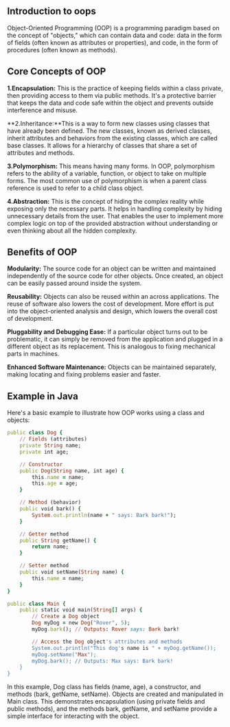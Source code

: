 ## Introduction to oops 
Object-Oriented Programming (OOP) is a programming paradigm based on the concept of "objects," which can contain data and code: data in the form of fields (often known as attributes or properties), and code, in the form of procedures (often known as methods).



## Core Concepts of OOP
**1.Encapsulation:** This is the practice of keeping fields within a class private, then providing access to them via public methods. It's a protective barrier that keeps the data and code safe within the object and prevents outside interference and misuse.

**2.Inheritance:**This is a way to form new classes using classes that have already been defined. The new classes, known as derived classes, inherit attributes and behaviors from the existing classes, which are called base classes. It allows for a hierarchy of classes that share a set of attributes and methods.

**3.Polymorphism:** This means having many forms. In OOP, polymorphism refers to the ability of a variable, function, or object to take on multiple forms. The most common use of polymorphism is when a parent class reference is used to refer to a child class object.

**4.Abstraction:** This is the concept of hiding the complex reality while exposing only the necessary parts. It helps in handling complexity by hiding unnecessary details from the user. That enables the user to implement more complex logic on top of the provided abstraction without understanding or even thinking about all the hidden complexity.



## Benefits of OOP
**Modularity:** The source code for an object can be written and maintained independently of the source code for other objects. Once created, an object can be easily passed around inside the system.

**Reusability:** Objects can also be reused within an across applications. The reuse of software also lowers the cost of development. More effort is put into the object-oriented analysis and design, which lowers the overall cost of development.

**Pluggability and Debugging Ease:** If a particular object turns out to be problematic, it can simply be removed from the application and plugged in a different object as its replacement. This is analogous to fixing mechanical parts in machines.

**Enhanced Software Maintenance:** Objects can be maintained separately, making locating and fixing problems easier and faster.



## Example in Java
Here's a basic example to illustrate how OOP works using a class and objects:
```ruby
public class Dog {
    // Fields (attributes)
    private String name;
    private int age;

    // Constructor
    public Dog(String name, int age) {
        this.name = name;
        this.age = age;
    }

    // Method (behavior)
    public void bark() {
        System.out.println(name + " says: Bark bark!");
    }

    // Getter method
    public String getName() {
        return name;
    }

    // Setter method
    public void setName(String name) {
        this.name = name;
    }
}

public class Main {
    public static void main(String[] args) {
        // Create a Dog object
        Dog myDog = new Dog("Rover", 5);
        myDog.bark(); // Outputs: Rover says: Bark bark!

        // Access the Dog object's attributes and methods
        System.out.println("This dog's name is " + myDog.getName());
        myDog.setName("Max");
        myDog.bark(); // Outputs: Max says: Bark bark!
    }
}

```

In this example, Dog class has fields (name, age), a constructor, and methods (bark, getName, setName). Objects are created and manipulated in Main class. This demonstrates encapsulation (using private fields and public methods), and the methods bark, getName, and setName provide a simple interface for interacting with the object.
